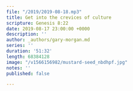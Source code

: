 ```yaml
---
file: "/2019/2019-08-18.mp3"
title: Get into the crevices of culture
scripture: Genesis 8:22
date: 2019-08-17 23:00:00 +0000
description: ''
author: _authors/gary-morgan.md
series: ''
duration: '51:32'
length: 68384128
image: "/v1566156982/mustard-seed_nbdhpf.jpg"
notes: ''
published: false

---
```

